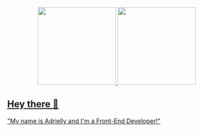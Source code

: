 <!-- <div>
  <a href="https://github.com/adriellyssantos">
  <img height="150em" src="https://github-readme-stats.vercel.app/api?username=adriellyscsantso&show_icons=true&theme=midnight-purple&include_all_commits=true&count_private=true"/>
  <img height="150em" src="https://github-readme-stats.vercel.app/api/top-langs/?username=adriellyscsantos&layout=compact&langs_count=7&theme=midnight-purple"/>
</div>    -->
<div align="center">
  <a href="https://github.com/adriellyscsantos">
  <img height="180em" src="https://github-readme-stats.vercel.app/api?username=adriellyscsantos&show_icons=true&theme=midnight-purple&include_all_commits=true&count_private=true"/>
  <img height="180em" src="https://github-readme-stats.vercel.app/api/top-langs/?username=adriellyscsantosv&layout=compact&langs_count=7&theme=midnight-purple"/>
</div>
  
## Hey there 👋

"My name is Adrielly and I'm a Front-End Developer!"

